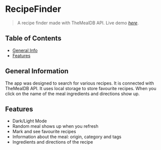 # RecipeFinder
> A recipe finder made with TheMealDB API.
> Live demo [_here_](https://codecrafter8.github.io/RecipeFinder/). 

## Table of Contents
* [General Info](#general-information)
* [Features](#features)


## General Information
The app was designed to search for various recipes. It is connected with TheMealDB API. It uses local storage to store favourite recipes. 
When you click on the name of the meal ingredients and directions show up.


## Features
- Dark/Light Mode
- Random meal shows up when you refresh
- Mark and see favourite recipes
- Information about the meal: origin, category and tags
- Ingredients and directions of the recipe


